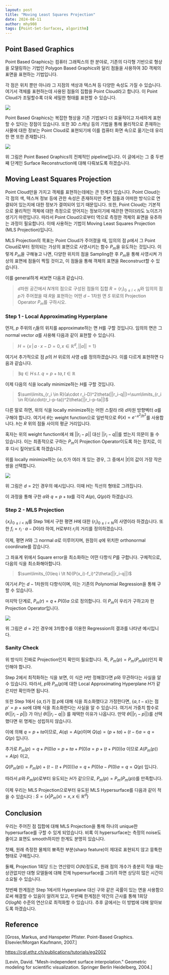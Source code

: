 ```yaml
---
layout: post
title: "Moving Least Squares Projection"
date: 2024-08-11
author: mhy908
tags: [Point-Set-Surfaces, algorithm]
---
```


## Point Based Graphics

Point Based Graphics는 컴퓨터 그래픽스의 한 분야로, 기존의 다각형 기반으로 형상을 모델링하는 기법인 Polygon Based Graphics와 달리 점들을 사용하여 3D 객체의 표면을 표현하는 기법입니다.

각 점은 위치 뿐만 아니라 그 지점의 색상과 텍스쳐 등 다양한 속성도 가질 수 있습니다. 여기서 객체를 표현하는데 사용된 점들의 집합을 Point Cloud라고 합니다. 이 Point Cloud가 조밀할수록 더욱 세밀한 형태를 표현할 수 있습니다.

![](/assets/images/Moving-Least-Squares-Projection/pic2.png)

Point Based Graphics는 복잡한 형상을 기존 기법보다 더 효율적이고 자세하게 표현할 수 있다는 장점이 있습니다. 또한 3D 스캐닝 등의 기법을 통해 물리적으로 존재하는 사물에 대한 정보는 Point Cloud로 표현되기에 이를 컴퓨터 화면 속으로 옮기는데 유리한 면 또한 존재합니다.

![](/assets/images/Moving-Least-Squares-Projection/pic1.png)

위 그림은 Point Based Graphics의 전체적인 pipeline입니다. 이 글에서는 그 중 두번째 단계인 Surface Reconstruction에 대해 다뤄보도록 하겠습니다.

## Moving Least Squares Projection

Point Cloud만을 가지고 객체를 표현하는데에는 큰 한계가 있습니다. Point Cloud는 각 점의 색, 텍스쳐 정보 등에 관한 속성은 존재하지만 주변 점들과 어떠한 방식으로 연결되어 있는지에 대한 정보가 결여되어 있기 때문입니다. 또한, Point Cloud는 기본적으로 물리적인 객체에 대한 측정으로 얻어지는 정보이기에 매끈한 면이더라도 노이즈가 생기기 마련입니다. 따라서 Point Cloud으로부터 역으로 측정한 객체의 표면을 유추하는 과정이 필요합니다. 이때 사용하는 기법이 Moving Least Squares Projection (MLS Projection)입니다.

MLS Projection의 목표는 Point Cloud가 주어졌을 때, 임의의 점 $p$에서 그 Point Cloud로부터 정의되는 가상의 표면으로 사영시키는 함수 $P_m$을 유도하는 것입니다. 이렇게 $P_m$을 구해놓고 나면, 다양한 위치의 점을 Sampling한 후 $P_m$을 통해 사영시켜 가상의 표면에 점들이 찍힐 것이고, 이 점들을 통해 객체의 표면을 Reconstruct할 수 있습니다.

이를 general하게 써보면 다음과 같습니다.

>$d$차원 공간에서 $N$개의 점으로 구성된 점들의 집합 $R=\{r_i\}_{0\leq i\lt N}$와 임의의 점 $p$가 주어졌을 때 $R$을 표현하는 어떤 $d-1$차원 면 $S$ 위로의 Projection Operator $P_m$를 구하시오.

### Step 1 - Local Approximating Hyperplane

먼저, $p$ 주위의 ${r_i}$들의 위치를 approximate하는 면 $H$를 구할 것입니다. 임의의 면은 그 normal vector $a$를 사용해 다음과 같이 표현할 수 있습니다.

>$H=\{x\,|\,a\cdot x-D=0, \,x\in \mathbb{R}^d,\, ||a||=1\}$

여기서 추가적으로 점 $p$의 $H$ 위로의 사영 $q$를 정의하겠습니다. 이를 다르게 표현하면 다음과 같습니다.

>$\exists q\in H\, s.t. \;  q=p+ta,\, t\in \mathbb{R}$

이제 다음의 식을 locally minimize하는 $H$를 구할 것입니다.

>$\sum\limits_{r_i \in R}(a\cdot r_i-D)^2\theta(||r_i-q||)=\sum\limits_{r_i \in R}(a\cdot(r_i-p-ta))^2\theta(||r_i-p-ta||)$

다른 말로 하면, 위의 식을 locally minimize하는 어떤 스칼라 $t$와 $d$차원 방향벡터 $a$를 구해야 합니다. 여기서 $\theta$는 weight function으로 일반적으로 $\theta(x)=e^{-x^2/h^2}$를 사용합니다. $h$는 $R$ 위의 점들 사이의 평균 거리입니다.

혹자는 위의 weight function에서 왜 $||r_i-p||$ 대신 $||r_i-q||$를 썼는지 의문이 들 수 있습니다. 이는 최종적으로 구하는 $P_m$이 Projection Operator이도록 하는 장치로, 이후 다시 짚어보도록 하겠습니다.

위를 locally minimize하는 $\{a,t\}$가 여러 개 있는 경우, 그 중에서 $|t|$의 값이 가장 작은 쌍을 선택합니다.

![](/assets/images/Moving-Least-Squares-Projection/pic3.png)

위 그림은 $d=2$인 경우의 예시입니다. 이때 $H$는 직선의 형태로 그려집니다.

이 과정을 통해 구한 $a$와 $q=p+ta$를 각각 $A(p)$, $Q(p)$라 하겠습니다.

### Step 2 - MLS Projection

$\{x_i\}_{0\leq i\lt N}$를 Step 1에서 구한 평면 $H$에 대한 $\{r_i\}_{0\leq i\lt N}$의 사영이라 하겠습니다. 또한 $f_i=r_i\cdot a-D$이라 하여, $H$로부터 $r_i$의 거리를 정의하겠습니다.

이제, 평면 $H$와 그 normal $a$로 이루어지며, 원점이 $q$에 위치한 orthonormal coordinate를 잡습니다.

그 좌표계 위에서 Square error을 최소화하는 어떤 다항식 $P$를 구합니다. 구체적으로, 다음의 식을 최소화해아합니다.

>$\sum\limits_{0\leq i \lt N}(P(x_i)-f_i)^2\theta(||r_i-q||)$

여기서 $P$는 $d-1$차원의 다항식이며, 이는 기존의 Polynomial Regression을 통해 구할 수 있습니다.

마지막 단계로, $P_m(r)=q+P(0)a$ 으로 정의합니다. 이 $P_m$이 우리가 구하고자 한 Projection Operator입니다.

![](/assets/images/Moving-Least-Squares-Projection/pic4.png)

위 그림은 $d=2$인 경우에 3차함수를 이용한 Regression의 결과를 나타낸 예시입니다.

### Sanity Check

위 방식이 진짜로 Projection인지 확인이 필요합니다. 즉, $P_m(p)=P_m(P_m(p))$인지 확인해야 합니다.

Step 2에서 최적화하는 식을 보면, 이 식은 $H$만 정해졌다면 $p$와 무관하다는 사실을 알 수 있습니다. 따라서, $p$와 $P_m(p)$에 대한 Local Approximating Hyperplane $H$가 같은지만 확인하면 됩니다.

또한 Step 1에서 $\{a, t\}$가 점 $p$에 대해 식을 최소화했다고 가정한다면, $\{a, t-s\}$는 점 $p'=p+sa$에 대해 식을 최소화한다는 사실을 알 수 있습니다. 여기서 가중치 함수로 $\theta(||r_i-p||)$ 가 아닌 $\theta(||r_i-q||)$ 를 채택한 이유가 나옵니다. 만약 $\theta(||r_i-p||)$를 선택했다면 위 명제는 성립하지 않습니다.

이에 의해 $q=p+ta$이므로, $A(q)=A(p)$이며 $Q(q)=(p+ta)+(t-t)a=q=Q(p)$ 입니다.

추가로 $P_m(p)=q+P(0)a=p+ta+P(0)a=p+(t+P(0))a$ 이므로 $A(P_m(p))=A(p)$ 이고,

$Q(P_m(p))=P_m(p)+(t-(t+P(0)))a=q+P(0)a-P(0)a=q=Q(p)$ 입니다.

따라서 $p$와 $P_m(p)$로부터 유도되는 $H$가 같으므로, $P_m(p)=P_m(P_m(p))$를 만족합니다.

이제 우리는 MLS Projection으로부터 유도된 MLS Hypersurface를 다음과 같이 적을 수 있습니다 : $S=\{x|P_m(x)=x, x\in \mathbb{R}^d\}$

## Conclusion

우리는 주어진 점 집합에 대해 MLS Projection을 통해 하나의 unique한 hypersurface를 구할 수 있게 되었습니다. 비록 이 hypersurface는 측정의 noise도 줄이고 표면도 smooth하지만 한계도 분명히 있습니다.

첫째, 원래 측정한 물체의 뾰족한 부분(sharp feature)이 제대로 표현되지 않고 뭉툭한 형태로 구해집니다.

둘째, Projection 1회당 드는 연산량이 $O(N)$정도로, 원래 점의 개수가 충분히 작을 때는 상관없지만 대형 모델들에 대해 전체 hypersurface를 그리려 하면 상당히 많은 시간이 소요될 수 있습니다.

첫번째 한계점은 Step 1에서의 Hyperplane 대신 구와 같은 곡률이 있는 면을 사용함으로써 해결할 수 있음이 알려져 있고, 두번째 한계점은 약간의 근사를 통해 1회당 $O(logN)$ 수준의 연산으로 최적화할 수 있습니다. 추후 글에서는 이 방법에 대해 알아보도록 하겠습니다.

## Reference

[Gross, Markus, and Hanspeter Pfister. Point-Based Graphics. Elsevier/Morgan Kaufmann, 2007.]

https://cgl.ethz.ch/publications/tutorials/eg2002

[Levin, David. "Mesh-independent surface interpolation." Geometric modeling for scientific visualization. Springer Berlin Heidelberg, 2004.]



